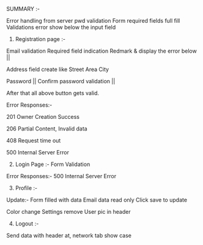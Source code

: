 SUMMARY :-

Error handling from server
pwd validation
Form required fields full fill
Validations error show below the input field

1) Registration page :-

Email validation
Required field  indication
Redmark & display the error below ||

Address field create like 
  Street
  Area
  City

Password ||
Confirm password validation ||

After that all above button gets valid.

Error Responses:-

201	
Owner Creation Success

206	
Partial Content, Invalid data

408	
Request time out

500	
Internal Server Error


2) Login Page :-
Form Validation

Error Responses:-
500	
Internal Server Error


3) Profile :-

Update:-
Form filled with data
Email data read only
Click save to update

Color change
Settings remove
User pic in header

4) Logout :-

Send data with header at, network tab show case